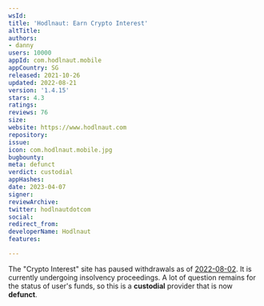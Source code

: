 ```yaml
---
wsId: 
title: 'Hodlnaut: Earn Crypto Interest'
altTitle: 
authors:
- danny
users: 10000
appId: com.hodlnaut.mobile
appCountry: SG
released: 2021-10-26
updated: 2022-08-21
version: '1.4.15'
stars: 4.3
ratings: 
reviews: 76
size: 
website: https://www.hodlnaut.com
repository: 
issue: 
icon: com.hodlnaut.mobile.jpg
bugbounty: 
meta: defunct
verdict: custodial
appHashes: 
date: 2023-04-07
signer: 
reviewArchive: 
twitter: hodlnautdotcom
social: 
redirect_from: 
developerName: Hodlnaut
features: 

---
```


The "Crypto Interest" site has paused withdrawals as of [2022-08-02](https://www.hodlnaut.com/press/hodlnaut-message-to-our-users). It is currently undergoing insolvency proceedings. A lot of question remains for the status of user's funds, so this is a **custodial** provider that is now **defunct**.


